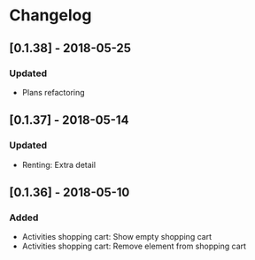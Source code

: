 # Changelog

## [0.1.38] - 2018-05-25
### Updated
- Plans refactoring

## [0.1.37] - 2018-05-14
### Updated
- Renting: Extra detail

## [0.1.36] - 2018-05-10
### Added
- Activities shopping cart: Show empty shopping cart
- Activities shopping cart: Remove element from shopping cart 


